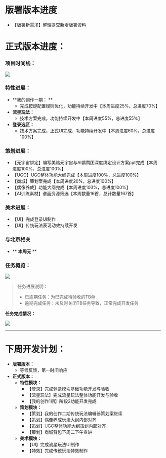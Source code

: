 # 版署版本进度
+ 【版署新需求】整理提交新增版署资料       

# 正式版本进度：
### 项目时间线：
![](https://cdn.nlark.com/yuque/0/2024/png/12926950/1721990606810-9647d188-492a-479a-aaa6-7243f3969aa7.png)

### 特性进展：
+ **我的创作一期：            **                    
    -  完成按键配置规则优化，功能持续开发中【本周进度25%，总进度70%】
+ **流星玩法：**
    -  技术方案完成，功能持续开发中【本周进度55%，总进度55%】
+ **登录选区：**
    - 技术方案完成，正式UI完成，功能持续开发中【本周进度60%，总进度100%】 

### 策划进展：
+ 【元宇宙绑定】编写美踏元宇宙与AI鹦鹉团深度绑定设计方案ppt完成【本周进度100%，总进度100%】
+ 【UGC】UGC整体功能大纲完成【本周进度100%，总进度100%】                                
+ 【商城】策划案完成【本周进度20%，总进度100%】                                
+ 【偶像养成】功能大纲完成【本周进度100%，总进度100%】                                
+ 【AI训练素材】谱面资源筛选【本周数量16首，总计数量167首】     

### 美术进展：
+ 【UI】完成登录UI制作  
+ 【UI】传统玩法表现动效持续开发       

###  与北京相关                       
+ ** **本周无** **

### 任务概览：
![](https://cdn.nlark.com/yuque/0/2024/png/12926950/1722595515702-bd7c6085-a024-406b-9e08-2a42b82a5ab7.png)

> 任务进展说明：
>
> + 已逾期任务：为已完成待验收的TB单
> + 逾期完成任务：未及时关闭TB任务导致，正常完成开发任务
>

**任务完成情况：**

![](https://cdn.nlark.com/yuque/0/2024/png/12926950/1722595635259-fc5b7ef2-acbd-47c9-b962-928a6b950440.png)

****

# 下周开发计划：
+ **版署版本：**
    - 等候反馈，第一时间响应
+ **正式版本：**
    - **特性模块：**
        * 【登录】完成登录模块基础功能开发与验收  
        * 【流星玩法】完成流星玩法整体功能开发与验收  
        * 【我的创作1期】阶段2功能开发完成  
    - **策划模块：**
        * 【策划】我的创作二期传统玩法编辑器策划案继续       
        * 【策划】偶像养成玩法大纲内部对齐       
        * 【策划】UGC整体功能大纲策划内部对齐    
        * 【策划】商城背包下周二下午宣讲    
    - **美术模块：**
        * 【UI】完成流星玩法UI制作  
        * 【特效】完成传统玩法特效制作  

